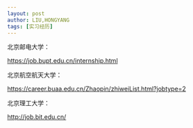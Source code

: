 ```yaml
---
layout: post
author: LIU,HONGYANG
tags: [实习经历]
---
```




北京邮电大学：

https://job.bupt.edu.cn/internship.html



北京航空航天大学：

https://career.buaa.edu.cn/Zhaopin/zhiweiList.html?jobtype=2



北京理工大学：

http://job.bit.edu.cn/